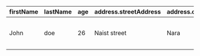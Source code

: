| firstName | lastName | age | address.streetAddress | address.city | address.postalCode | phones |
| --- | --- | --- | --- | --- | --- | --- |
| John | doe | 26 | Naist street | Nara | 630-0192 | [{"type":"iPhone","number":"0123-4567-8888"},{"type":"home","number":"0123-4567-8910"}] |
